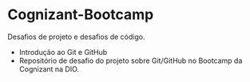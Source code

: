 # Cognizant-Bootcamp
Desafios de projeto e desafios de código.

 - Introdução ao Git e GitHub 
 - Repositório de desafio do projeto sobre Git/GitHub no Bootcamp da Cognizant na DIO.
